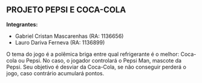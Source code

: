 ## PROJETO PEPSI E COCA-COLA

**Integrantes:**

* Gabriel Cristan Mascarenhas (RA: 1136656)
* Lauro Dariva Ferneva (RA: 1136899)

O tema do jogo é a polêmica briga entre qual refrigerante é o melhor: Coca-cola ou Pepsi. No caso, o jogador controlará o Pepsi Man, mascote da Pepsi. Seu objetivo é desviar da Coca-Cola, se não conseguir perderá o jogo, caso contrário acumulará pontos.